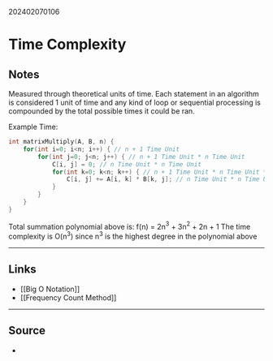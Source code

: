 202402070106
# Time Complexity

## Notes

Measured through theoretical units of time. Each statement in an algorithm is considered 1 unit of time and any kind of loop or sequential processing is compounded by the total possible times it could be ran.

Example Time:
```C++
int matrixMultiply(A, B, n) {
	for(int i=0; i<n; i++) { // n + 1 Time Unit
		for(int j=0; j<n; j++) { // n + 1 Time Unit * n Time Unit
			C[i, j] = 0; // n Time Unit * n Time Unit
			for(int k=0; k<n; k++) { // n + 1 Time Unit * n Time Unit * n Time Unit
				C[i, j] += A[i, k] * B[k, j]; // n Time Unit * n Time Unit * n Time Unit
			}
		}
	}
}
```

Total summation polynomial above is: f(n) = 2n$^3$ + 3n$^2$ + 2n + 1
The time complexity is O(n$^3$) since n$^3$ is the highest degree in the polynomial above

---
## Links

- [[Big O Notation]]
- [[Frequency Count Method]]
---

## Source

- 